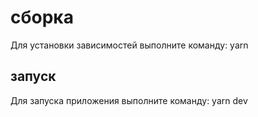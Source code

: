 # сборка

Для установки зависимостей выполните команду:
yarn

## запуск

Для запуска приложения выполните команду:
yarn dev